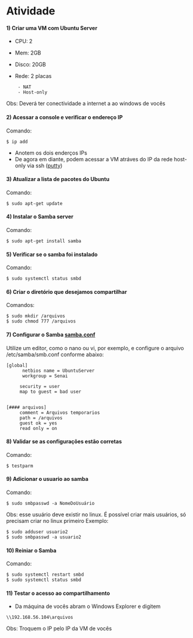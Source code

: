 # Atividade

#### 1) Criar uma VM com Ubuntu Server

- CPU: 2
- Mem: 2GB
- Disco: 20GB
- Rede: 2 placas 

       - NAT 
       - Host-only

Obs: Deverá ter conectividade a internet a ao windows de vocês

#### 2) Acessar a console e verificar o endereço IP

Comando:
```
$ ip add
```

- Anotem os dois enderços IPs
- De agora em diante, podem acessar a VM atráves do IP da rede host-only via ssh ([putty])


#### 3) Atualizar a lista de pacotes do Ubuntu

Comando:
```
$ sudo apt-get update
```

#### 4) Instalar o Samba server

Comando:
```
$ sudo apt-get install samba
```

#### 5) Verificar se o samba foi instalado

Comando:
```
$ sudo systemctl status smbd
```

#### 6) Criar o diretório que desejamos compartilhar

Comandos:
```
$ sudo mkdir /arquivos
$ sudo chmod 777 /arquivos
```

#### 7) Configurar o Samba [samba.conf]

Utilize um editor, como o nano ou vi, por exemplo, e configure o arquivo /etc/samba/smb.conf conforme abaixo:

```
[global]
      netbios name = UbuntuServer
      workgroup = Senai

     security = user
     map to guest = bad user


[#### arquivos]
     comment = Arquivos temporarios
     path = /arquivos
     guest ok = yes
     read only = on
```

#### 8) Validar se as configurações estão corretas

Comando: 
```
$ testparm
```

#### 9) Adicionar o usuario ao samba

Comando:
```
$ sudo smbpasswd -a NomeDoUsuário
```

Obs: esse usuário deve existir no linux. É possível criar mais usuários, só precisam criar no linux primeiro
Exemplo: 
```
$ sudo adduser usuario2
$ sudo smbpasswd -a usuario2
```
#### 10) Reiniar o Samba

Comando:
```
$ sudo systemctl restart smbd
$ sudo systemctl status smbd
```

#### 11) Testar o acesso ao compartilhamento

- Da máquina de vocês abram o Windows Explorer e digitem
```
\\192.168.56.104\arquivos   
```

Obs: Troquem o IP pelo IP da VM de vocês



  [samba.conf]: https://github.com/sbaron81/senai-sbrw-aula07/blob/master/smb.conf
  [putty]: https://the.earth.li/~sgtatham/putty/latest/w64/putty.exe
